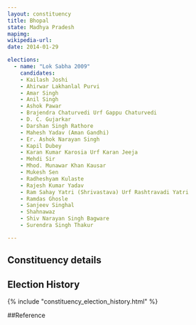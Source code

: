 ```yaml
---
layout: constituency
title: Bhopal
state: Madhya Pradesh
mapimg: 
wikipedia-url: 
date: 2014-01-29

elections: 
  - name: "Lok Sabha 2009"
    candidates: 
    - Kailash Joshi 
    - Ahirwar Lakhanlal Purvi 
    - Amar Singh 
    - Anil Singh 
    - Ashok Pawar 
    - Brajendra Chaturvedi Urf Gappu Chaturvedi 
    - D. C. Gujarkar 
    - Darshan Singh Rathore 
    - Mahesh Yadav (Aman Gandhi) 
    - Er. Ashok Narayan Singh 
    - Kapil Dubey 
    - Karan Kumar Karosia Urf Karan Jeeja 
    - Mehdi Sir 
    - Mhod. Munawar Khan Kausar 
    - Mukesh Sen 
    - Radheshyam Kulaste 
    - Rajesh Kumar Yadav 
    - Ram Sahay Yatri (Shrivastava) Urf Rashtravadi Yatri 
    - Ramdas Ghosle 
    - Sanjeev Singhal 
    - Shahnawaz 
    - Shiv Narayan Singh Bagware 
    - Surendra Singh Thakur 

---
```

## Constituency details


## Election History
{% include "constituency_election_history.html" %}

##Reference
